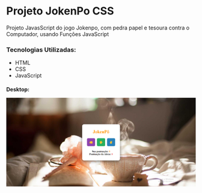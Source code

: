 <h1>Projeto JokenPo CSS</h1>

<p>Projeto JavasScript do jogo Jokenpo, com pedra papel e tesoura contra o Computador, usando Funções JavaScript</p>

<h3>Tecnologias Utilizadas:</h3>
<ul>
  <li>HTML</li>
  <li>CSS</li>
  <li>JavaScript</li>
</ul>

<h4>Desktop:</p>
<img src="project.png" alt="imagem do projeto jokenpo" />
